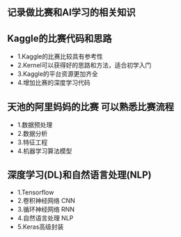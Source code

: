 ## 记录做比赛和AI学习的相关知识
## Kaggle的比赛代码和思路
* 1.Kaggle的比赛比较具有参考性 
* 2.Kernel可以获得好的思路和方法，适合初学入门
* 3.Kaggle的平台资源更加齐全
* 4.增加比赛的深度学习代码

## 天池的阿里妈妈的比赛 可以熟悉比赛流程
* 1.数据预处理
* 2.数据分析
* 3.特征工程
* 4.机器学习算法模型

## 深度学习(DL)和自然语言处理(NLP)
* 1.Tensorflow
* 2.卷积神经网络 CNN
* 3.循环神经网络 RNN
* 4.自然语言处理 NLP
* 5.Keras高级封装
	  
